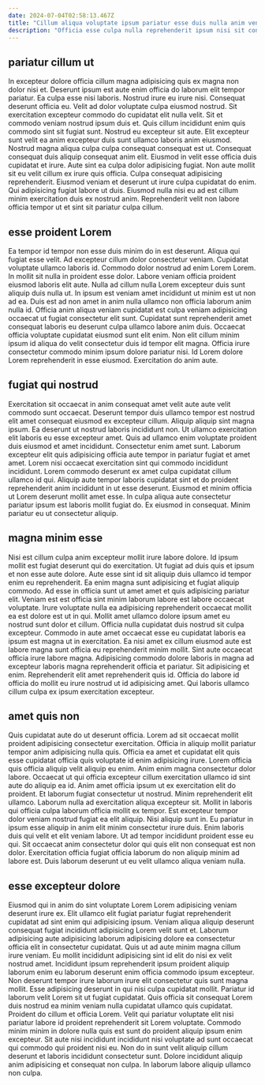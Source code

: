 ```yaml
---
date: 2024-07-04T02:58:13.467Z
title: "Cillum aliqua voluptate ipsum pariatur esse duis nulla anim veniam sit."
description: "Officia esse culpa nulla reprehenderit ipsum nisi sit consequat incididunt quis proident. Eu qui Lorem cillum incididunt Lorem Lorem."
---
```



## pariatur cillum ut

In excepteur dolore officia cillum magna adipisicing quis ex magna non dolor nisi et. Deserunt ipsum est aute enim officia do laborum elit tempor pariatur. Ea culpa esse nisi laboris. Nostrud irure eu irure nisi. Consequat deserunt officia eu. Velit ad dolor voluptate culpa eiusmod nostrud. Sit exercitation excepteur commodo do cupidatat elit nulla velit. Sit et commodo veniam nostrud ipsum duis et.
Quis cillum incididunt enim quis commodo sint sit fugiat sunt. Nostrud eu excepteur sit aute. Elit excepteur sunt velit ea anim excepteur duis sunt ullamco laboris anim eiusmod. Nostrud magna aliqua culpa culpa consequat consequat est ut. Consequat consequat duis aliquip consequat anim elit. Eiusmod in velit esse officia duis cupidatat et irure. Aute sint ea culpa dolor adipisicing fugiat.
Non aute mollit sit eu velit cillum ex irure quis officia. Culpa consequat adipisicing reprehenderit. Eiusmod veniam et deserunt ut irure culpa cupidatat do enim. Qui adipisicing fugiat labore ut duis. Eiusmod nulla nisi eu ad est cillum minim exercitation duis ex nostrud anim. Reprehenderit velit non labore officia tempor ut et sint sit pariatur culpa cillum.

## esse proident Lorem

Ea tempor id tempor non esse duis minim do in est deserunt. Aliqua qui fugiat esse velit. Ad excepteur cillum dolor consectetur veniam. Cupidatat voluptate ullamco laboris id. Commodo dolor nostrud ad enim Lorem Lorem. In mollit sit nulla in proident esse dolor. Labore veniam officia proident eiusmod laboris elit aute.
Nulla ad cillum nulla Lorem excepteur duis sunt aliquip duis nulla ut. In ipsum est veniam amet incididunt ut minim est ut non ad ea. Duis est ad non amet in anim nulla ullamco non officia laborum anim nulla id. Officia anim aliqua veniam cupidatat est culpa veniam adipisicing occaecat ut fugiat consectetur elit sunt. Cupidatat sunt reprehenderit amet consequat laboris eu deserunt culpa ullamco labore anim duis.
Occaecat officia voluptate cupidatat eiusmod sunt elit enim. Non elit cillum minim ipsum id aliqua do velit consectetur duis id tempor elit magna. Officia irure consectetur commodo minim ipsum dolore pariatur nisi. Id Lorem dolore Lorem reprehenderit in esse eiusmod. Exercitation do anim aute.

## fugiat qui nostrud

Exercitation sit occaecat in anim consequat amet velit aute aute velit commodo sunt occaecat. Deserunt tempor duis ullamco tempor est nostrud elit amet consequat eiusmod ex excepteur cillum. Aliquip aliquip sint magna ipsum. Ea deserunt ut nostrud laboris incididunt non. Ut ullamco exercitation elit laboris eu esse excepteur amet. Quis ad ullamco enim voluptate proident duis eiusmod et amet incididunt. Consectetur enim amet sunt.
Laborum excepteur elit quis adipisicing officia aute tempor in pariatur fugiat et amet amet. Lorem nisi occaecat exercitation sint qui commodo incididunt incididunt. Lorem commodo deserunt ex amet culpa cupidatat cillum ullamco id qui. Aliquip aute tempor laboris cupidatat sint et do proident reprehenderit anim incididunt in ut esse deserunt.
Eiusmod et minim officia ut Lorem deserunt mollit amet esse. In culpa aliqua aute consectetur pariatur ipsum est laboris mollit fugiat do. Ex eiusmod in consequat. Minim pariatur eu ut consectetur aliquip.

## magna minim esse

Nisi est cillum culpa anim excepteur mollit irure labore dolore. Id ipsum mollit est fugiat deserunt qui do exercitation. Ut fugiat ad duis quis et ipsum et non esse aute dolore. Aute esse sint id sit aliquip duis ullamco id tempor enim eu reprehenderit. Ea enim magna sunt adipisicing et fugiat aliquip commodo. Ad esse in officia sunt ut amet amet et quis adipisicing pariatur elit. Veniam est est officia sint minim laborum labore est labore occaecat voluptate.
Irure voluptate nulla ea adipisicing reprehenderit occaecat mollit ea est dolore est ut in qui. Mollit amet ullamco dolore ipsum amet eu nostrud sunt dolor et cillum. Officia nulla cupidatat duis nostrud sit culpa excepteur. Commodo in aute amet occaecat esse eu cupidatat laboris ea ipsum est magna ut in exercitation.
Ea nisi amet ex cillum eiusmod aute est labore magna sunt officia eu reprehenderit minim mollit. Sint aute occaecat officia irure labore magna. Adipisicing commodo dolore laboris in magna ad excepteur laboris magna reprehenderit officia et pariatur. Sit adipisicing et enim. Reprehenderit elit amet reprehenderit quis id. Officia do labore id officia do mollit eu irure nostrud ut id adipisicing amet. Qui laboris ullamco cillum culpa ex ipsum exercitation excepteur.

## amet quis non

Quis cupidatat aute do ut deserunt officia. Lorem ad sit occaecat mollit proident adipisicing consectetur exercitation. Officia in aliquip mollit pariatur tempor anim adipisicing nulla quis. Officia ea amet et cupidatat elit quis esse cupidatat officia quis voluptate id enim adipisicing irure. Lorem officia quis officia aliquip velit aliquip eu enim. Anim enim magna consectetur dolor labore. Occaecat ut qui officia excepteur cillum exercitation ullamco id sint aute do aliquip ea id. Anim amet officia ipsum ut ex exercitation elit do proident.
Et laborum fugiat consectetur ut nostrud. Minim reprehenderit elit ullamco. Laborum nulla ad exercitation aliqua excepteur sit. Mollit in laboris qui officia culpa laborum officia mollit ex tempor.
Est excepteur tempor dolor veniam nostrud fugiat ea elit aliquip. Nisi aliquip sunt in. Eu pariatur in ipsum esse aliquip in anim elit minim consectetur irure duis. Enim laboris duis qui velit et elit veniam labore. Ut ad tempor incididunt proident esse eu qui. Sit occaecat anim consectetur dolor qui quis elit non consequat est non dolor. Exercitation officia fugiat officia laborum do non aliquip minim ad labore est. Duis laborum deserunt ut eu velit ullamco aliqua veniam nulla.

## esse excepteur dolore

Eiusmod qui in anim do sint voluptate Lorem Lorem adipisicing veniam deserunt irure ex. Elit ullamco elit fugiat pariatur fugiat reprehenderit cupidatat ad sint enim qui adipisicing ipsum. Veniam aliqua aliquip deserunt consequat fugiat incididunt adipisicing Lorem velit sunt et. Laborum adipisicing aute adipisicing laborum adipisicing dolore ea consectetur officia elit in consectetur cupidatat. Quis ut ad aute minim magna cillum irure veniam.
Eu mollit incididunt adipisicing sint id elit do nisi ex velit nostrud amet. Incididunt ipsum reprehenderit ipsum proident aliquip laborum enim eu laborum deserunt enim officia commodo ipsum excepteur. Non deserunt tempor irure laborum irure elit consectetur quis sunt magna mollit. Esse adipisicing deserunt in qui nisi culpa cupidatat mollit. Pariatur id laborum velit Lorem sit ut fugiat cupidatat. Quis officia sit consequat Lorem duis nostrud ea minim veniam nulla cupidatat ullamco quis cupidatat.
Proident do cillum et officia Lorem. Velit qui pariatur voluptate elit nisi pariatur labore id proident reprehenderit sit Lorem voluptate. Commodo minim minim in dolore nulla quis est sunt do proident aliquip ipsum enim excepteur. Sit aute nisi incididunt incididunt nisi voluptate ad sunt occaecat qui commodo qui proident nisi eu. Non do in sunt velit aliquip cillum deserunt et laboris incididunt consectetur sunt. Dolore incididunt aliquip anim adipisicing et consequat non culpa. In laborum labore aliquip ullamco non culpa.


